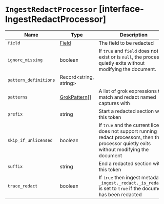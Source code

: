 # `IngestRedactProcessor` [interface-IngestRedactProcessor]

| Name | Type | Description |
| - | - | - |
| `field` | [Field](./Field.md) | The field to be redacted |
| `ignore_missing` | boolean | If `true` and `field` does not exist or is `null`, the processor quietly exits without modifying the document. |
| `pattern_definitions` | Record<string, string> | &nbsp; |
| `patterns` | [GrokPattern](./GrokPattern.md)[] | A list of grok expressions to match and redact named captures with |
| `prefix` | string | Start a redacted section with this token |
| `skip_if_unlicensed` | boolean | If `true` and the current license does not support running redact processors, then the processor quietly exits without modifying the document |
| `suffix` | string | End a redacted section with this token |
| `trace_redact` | boolean | If `true` then ingest metadata `_ingest._redact._is_redacted` is set to `true` if the document has been redacted |
